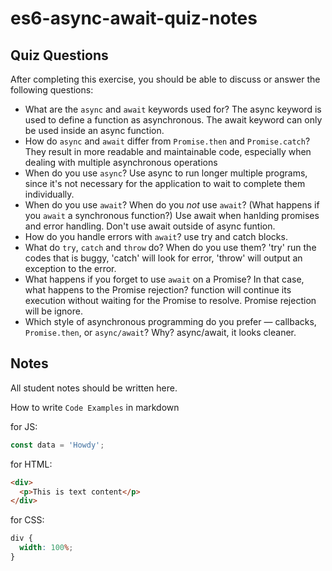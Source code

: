 # es6-async-await-quiz-notes

## Quiz Questions

After completing this exercise, you should be able to discuss or answer the following questions:

- What are the `async` and `await` keywords used for?
  The async keyword is used to define a function as asynchronous. The await keyword can only be used inside an async function.
- How do `async` and `await` differ from `Promise.then` and `Promise.catch`?
  They result in more readable and maintainable code, especially when dealing with multiple asynchronous operations
- When do you use `async`?
  Use async to run longer multiple programs, since it's not necessary for the application to wait to complete them individually.
- When do you use `await`? When do you _not_ use `await`? (What happens if you `await` a synchronous function?)
  Use await when hanlding promises and error handling. Don't use await outside of async funtion.
- How do you handle errors with `await`?
  use try and catch blocks.
- What do `try`, `catch` and `throw` do? When do you use them?
  'try' run the codes that is buggy, 'catch' will look for error, 'throw' will output an exception to the error.
- What happens if you forget to use `await` on a Promise? In that case, what happens to the Promise rejection?
  function will continue its execution without waiting for the Promise to resolve. Promise rejection will be ignore.
- Which style of asynchronous programming do you prefer — callbacks, `Promise.then`, or `async/await`? Why?
  async/await, it looks cleaner.

## Notes

All student notes should be written here.

How to write `Code Examples` in markdown

for JS:

```javascript
const data = 'Howdy';
```

for HTML:

```html
<div>
  <p>This is text content</p>
</div>
```

for CSS:

```css
div {
  width: 100%;
}
```
